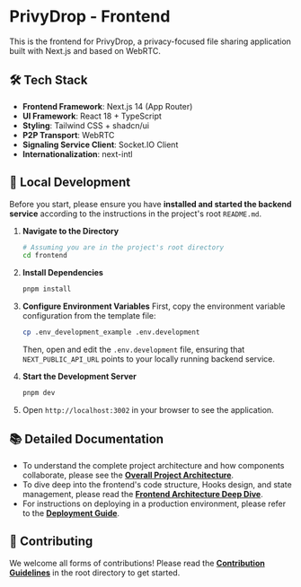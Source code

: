 # PrivyDrop - Frontend

This is the frontend for PrivyDrop, a privacy-focused file sharing application built with Next.js and based on WebRTC.

## 🛠️ Tech Stack

- **Frontend Framework**: Next.js 14 (App Router)
- **UI Framework**: React 18 + TypeScript
- **Styling**: Tailwind CSS + shadcn/ui
- **P2P Transport**: WebRTC
- **Signaling Service Client**: Socket.IO Client
- **Internationalization**: next-intl

## 🚀 Local Development

Before you start, please ensure you have **installed and started the backend service** according to the instructions in the project's root `README.md`.

1.  **Navigate to the Directory**
    ```bash
    # Assuming you are in the project's root directory
    cd frontend
    ```
2.  **Install Dependencies**
    ```bash
    pnpm install
    ```
3.  **Configure Environment Variables**
    First, copy the environment variable configuration from the template file:
    ```bash
    cp .env_development_example .env.development
    ```
    Then, open and edit the `.env.development` file, ensuring that `NEXT_PUBLIC_API_URL` points to your locally running backend service.

4.  **Start the Development Server**
    ```bash
    pnpm dev
    ```
5.  Open `http://localhost:3002` in your browser to see the application.

## 📚 Detailed Documentation

- To understand the complete project architecture and how components collaborate, please see the [**Overall Project Architecture**](../docs/ARCHITECTURE.md).
- To dive deep into the frontend's code structure, Hooks design, and state management, please read the [**Frontend Architecture Deep Dive**](../docs/FRONTEND_ARCHITECTURE.md).
- For instructions on deploying in a production environment, please refer to the [**Deployment Guide**](../docs/DEPLOYMENT.md).

## 🤝 Contributing

We welcome all forms of contributions! Please read the [**Contribution Guidelines**](../.github/CONTRIBUTING.md) in the root directory to get started.
